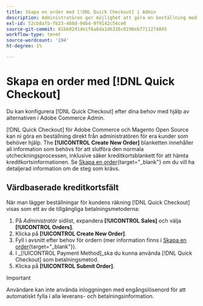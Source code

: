 ```yaml
---
title: Skapa en order med [!DNL Quick Checkout] i Admin
description: Administratören ger möjlighet att göra en beställning med [!DNL Quick Checkout] direkt från administratören av en handlare för kunder som behöver hjälp.
exl-id: 52cb8afb-fb23-468d-94b4-9f9142c54ce0
source-git-commit: 01bb92d1de1f6a6da1d6326c0190eb7711274045
workflow-type: tm+mt
source-wordcount: '194'
ht-degree: 1%

---
```


# Skapa en order med [!DNL Quick Checkout]

Du kan konfigurera [!DNL Quick Checkout] efter dina behov med hjälp av alternativen i Adobe Commerce Admin.

[!DNL Quick Checkout] för Adobe Commerce och Magento Open Source kan ni göra en beställning direkt från administratören för era kunder som behöver hjälp. The **[!UICONTROL Create New Order]** blanketten innehåller all information som behövs för att slutföra den normala utcheckningsprocessen, inklusive säker kreditkortsblankett för att hämta kreditkortsinformationen. Se [Skapa en order](https://docs.magento.com/user-guide/customers/customer-account-create-order.html){target=&quot;_blank&quot;} om du vill ha detaljerad information om de steg som krävs.

## Värdbaserade kreditkortsfält

När man lägger beställningar för kundens räkning [!DNL Quick Checkout] visas som ett av de tillgängliga betalningsmetoderna:

1. På _Administratör_ sidlist, expandera **[!UICONTROL Sales]** och välja **[!UICONTROL Orders]**.
1. Klicka på **[!UICONTROL Create New Order]**.
1. Fyll i avsnitt efter behov för ordern (mer information finns i [Skapa en order](https://docs.magento.com/user-guide/customers/customer-account-create-order.html){target=&quot;_blank&quot;}).
1. I _[!UICONTROL Payment Method]_ska du kunna använda [!DNL Quick Checkout] som betalningsmetod.
1. Klicka på **[!UICONTROL Submit Order]**.

>[!IMPORTANT]
>
> Användare kan inte använda inloggningen med engångslösenord för att automatiskt fylla i alla leverans- och betalningsinformation.
